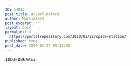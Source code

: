 ```yaml
---
ID: 14816
post_title: Arverf-Haford
author: Martin1534
post_excerpt: ""
layout: post
permalink: >
  https://portalrepository.com/2020/01/22/space-station/
published: true
post_date: 2020-01-22 09:31:02
---
```

<pre>10D3FDB6AAE3</pre>